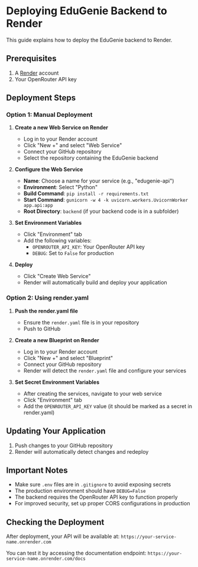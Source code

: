 # Deploying EduGenie Backend to Render

This guide explains how to deploy the EduGenie backend to Render.

## Prerequisites

1. A [Render](https://render.com/) account
2. Your OpenRouter API key

## Deployment Steps

### Option 1: Manual Deployment

1. **Create a new Web Service on Render**
   - Log in to your Render account
   - Click "New +" and select "Web Service"
   - Connect your GitHub repository
   - Select the repository containing the EduGenie backend

2. **Configure the Web Service**
   - **Name**: Choose a name for your service (e.g., "edugenie-api")
   - **Environment**: Select "Python"
   - **Build Command**: `pip install -r requirements.txt`
   - **Start Command**: `gunicorn -w 4 -k uvicorn.workers.UvicornWorker app.api:app`
   - **Root Directory**: `backend` (if your backend code is in a subfolder)

3. **Set Environment Variables**
   - Click "Environment" tab
   - Add the following variables:
     - `OPENROUTER_API_KEY`: Your OpenRouter API key
     - `DEBUG`: Set to `False` for production

4. **Deploy**
   - Click "Create Web Service"
   - Render will automatically build and deploy your application

### Option 2: Using render.yaml

1. **Push the render.yaml file**
   - Ensure the `render.yaml` file is in your repository
   - Push to GitHub

2. **Create a new Blueprint on Render**
   - Log in to your Render account
   - Click "New +" and select "Blueprint"
   - Connect your GitHub repository
   - Render will detect the `render.yaml` file and configure your services

3. **Set Secret Environment Variables**
   - After creating the services, navigate to your web service
   - Click "Environment" tab
   - Add the `OPENROUTER_API_KEY` value (it should be marked as a secret in render.yaml)

## Updating Your Application

1. Push changes to your GitHub repository
2. Render will automatically detect changes and redeploy

## Important Notes

- Make sure `.env` files are in `.gitignore` to avoid exposing secrets
- The production environment should have `DEBUG=False`
- The backend requires the OpenRouter API key to function properly
- For improved security, set up proper CORS configurations in production

## Checking the Deployment

After deployment, your API will be available at:
`https://your-service-name.onrender.com`

You can test it by accessing the documentation endpoint:
`https://your-service-name.onrender.com/docs` 